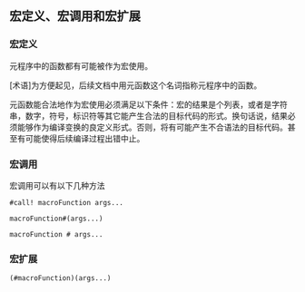 ## 宏定义、宏调用和宏扩展

### 宏定义


元程序中的函数都有可能被作为宏使用。

[术语]为方便起见，后续文档中用元函数这个名词指称元程序中的函数。

元函数能合法地作为宏使用必须满足以下条件：宏的结果是个列表，或者是字符串，数字，符号，标识符等其它能产生合法的目标代码的形式。换句话说，结果必须能够作为编译变换的良定义形式。否则，将有可能产生不合语法的目标代码。甚至有可能使得后续编译过程出错中止。

### 宏调用

宏调用可以有以下几种方法

` #call! macroFunction args... `

`macroFunction#(args...)`

`macroFunction # args...`

### 宏扩展

` (#macroFunction)(args...) `
